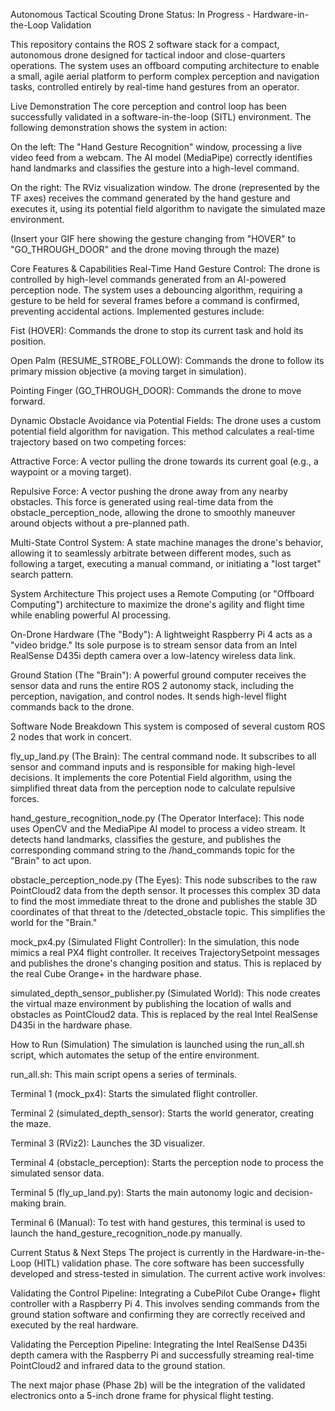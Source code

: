 Autonomous Tactical Scouting Drone
Status: In Progress - Hardware-in-the-Loop Validation

This repository contains the ROS 2 software stack for a compact, autonomous drone designed for tactical indoor and close-quarters operations. The system uses an offboard computing architecture to enable a small, agile aerial platform to perform complex perception and navigation tasks, controlled entirely by real-time hand gestures from an operator.

Live Demonstration
The core perception and control loop has been successfully validated in a software-in-the-loop (SITL) environment. The following demonstration shows the system in action:

On the left: The "Hand Gesture Recognition" window, processing a live video feed from a webcam. The AI model (MediaPipe) correctly identifies hand landmarks and classifies the gesture into a high-level command.

On the right: The RViz visualization window. The drone (represented by the TF axes) receives the command generated by the hand gesture and executes it, using its potential field algorithm to navigate the simulated maze environment.

(Insert your GIF here showing the gesture changing from "HOVER" to "GO_THROUGH_DOOR" and the drone moving through the maze)

Core Features & Capabilities
Real-Time Hand Gesture Control: The drone is controlled by high-level commands generated from an AI-powered perception node. The system uses a debouncing algorithm, requiring a gesture to be held for several frames before a command is confirmed, preventing accidental actions. Implemented gestures include:

Fist (HOVER): Commands the drone to stop its current task and hold its position.

Open Palm (RESUME_STROBE_FOLLOW): Commands the drone to follow its primary mission objective (a moving target in simulation).

Pointing Finger (GO_THROUGH_DOOR): Commands the drone to move forward.

Dynamic Obstacle Avoidance via Potential Fields: The drone uses a custom potential field algorithm for navigation. This method calculates a real-time trajectory based on two competing forces:

Attractive Force: A vector pulling the drone towards its current goal (e.g., a waypoint or a moving target).

Repulsive Force: A vector pushing the drone away from any nearby obstacles. This force is generated using real-time data from the obstacle_perception_node, allowing the drone to smoothly maneuver around objects without a pre-planned path.

Multi-State Control System: A state machine manages the drone's behavior, allowing it to seamlessly arbitrate between different modes, such as following a target, executing a manual command, or initiating a "lost target" search pattern.

System Architecture
This project uses a Remote Computing (or "Offboard Computing") architecture to maximize the drone's agility and flight time while enabling powerful AI processing.

On-Drone Hardware (The "Body"): A lightweight Raspberry Pi 4 acts as a "video bridge." Its sole purpose is to stream sensor data from an Intel RealSense D435i depth camera over a low-latency wireless data link.

Ground Station (The "Brain"): A powerful ground computer receives the sensor data and runs the entire ROS 2 autonomy stack, including the perception, navigation, and control nodes. It sends high-level flight commands back to the drone.

Software Node Breakdown
This system is composed of several custom ROS 2 nodes that work in concert.

fly_up_land.py (The Brain): The central command node. It subscribes to all sensor and command inputs and is responsible for making high-level decisions. It implements the core Potential Field algorithm, using the simplified threat data from the perception node to calculate repulsive forces.

hand_gesture_recognition_node.py (The Operator Interface): This node uses OpenCV and the MediaPipe AI model to process a video stream. It detects hand landmarks, classifies the gesture, and publishes the corresponding command string to the /hand_commands topic for the "Brain" to act upon.

obstacle_perception_node.py (The Eyes): This node subscribes to the raw PointCloud2 data from the depth sensor. It processes this complex 3D data to find the most immediate threat to the drone and publishes the stable 3D coordinates of that threat to the /detected_obstacle topic. This simplifies the world for the "Brain."

mock_px4.py (Simulated Flight Controller): In the simulation, this node mimics a real PX4 flight controller. It receives TrajectorySetpoint messages and publishes the drone's changing position and status. This is replaced by the real Cube Orange+ in the hardware phase.

simulated_depth_sensor_publisher.py (Simulated World): This node creates the virtual maze environment by publishing the location of walls and obstacles as PointCloud2 data. This is replaced by the real Intel RealSense D435i in the hardware phase.

How to Run (Simulation)
The simulation is launched using the run_all.sh script, which automates the setup of the entire environment.

run_all.sh: This main script opens a series of terminals.

Terminal 1 (mock_px4): Starts the simulated flight controller.

Terminal 2 (simulated_depth_sensor): Starts the world generator, creating the maze.

Terminal 3 (RViz2): Launches the 3D visualizer.

Terminal 4 (obstacle_perception): Starts the perception node to process the simulated sensor data.

Terminal 5 (fly_up_land.py): Starts the main autonomy logic and decision-making brain.

Terminal 6 (Manual): To test with hand gestures, this terminal is used to launch the hand_gesture_recognition_node.py manually.

Current Status & Next Steps
The project is currently in the Hardware-in-the-Loop (HITL) validation phase. The core software has been successfully developed and stress-tested in simulation. The current active work involves:

Validating the Control Pipeline: Integrating a CubePilot Cube Orange+ flight controller with a Raspberry Pi 4. This involves sending commands from the ground station software and confirming they are correctly received and executed by the real hardware.

Validating the Perception Pipeline: Integrating the Intel RealSense D435i depth camera with the Raspberry Pi and successfully streaming real-time PointCloud2 and infrared data to the ground station.

The next major phase (Phase 2b) will be the integration of the validated electronics onto a 5-inch drone frame for physical flight testing.

